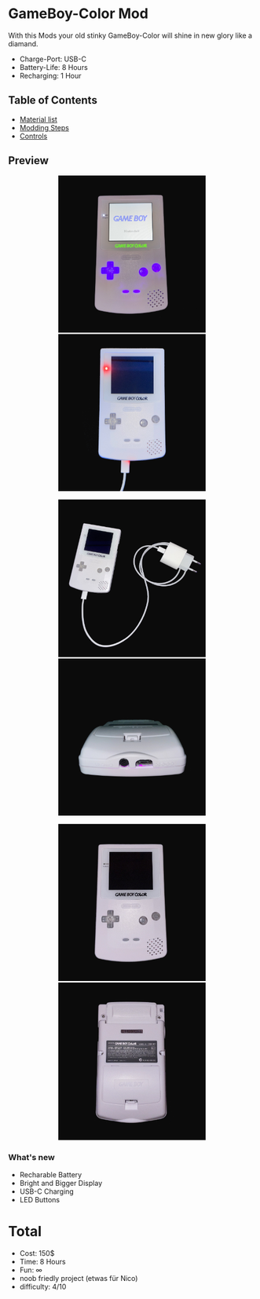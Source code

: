 # GameBoy-Color Mod

With this Mods your old stinky GameBoy-Color will shine in new glory like a diamand.

- Charge-Port: USB-C
- Battery-Life: 8 Hours
- Recharging: 1 Hour


## Table of Contents

- [Material list](docs/materials.md)
- [Modding Steps](docs/steps.md)
- [Controls](docs/controls.md)


## Preview

<p align="center">
    <img src="images/gbc_on.jpg" alt="GameBoy" width="300"/>
    <img src="images/gbc_charging.jpg" alt="GameBoy" width="300"/>
</p>
<p align="center">
<img src="images/gbc_charger.jpg" alt="GameBoy_charger" width="300"/>
<img src="images/gbc_chargingport.jpg" alt="GameBoy_f" width="300"/>
</p>

<p align="center">
<img src="images/gbc_front.jpg" alt="GameBoy_front" width="300"/>
<img src="images/gbc_back.jpg" alt="GameBoy_back" width="300"/>
</p>

### What's new
- Recharable Battery
- Bright and Bigger Display
- USB-C Charging
- LED Buttons


# Total  
- Cost: 150$
- Time: 8 Hours 
- Fun: ∞
- noob friedly project (etwas für Nico)
- difficulty: 4/10


